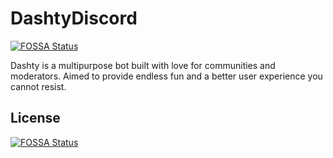 # DashtyDiscord
[![FOSSA Status](https://app.fossa.com/api/projects/git%2Bgithub.com%2FDashty-Dev%2FDashtyDiscord.svg?type=shield)](https://app.fossa.com/projects/git%2Bgithub.com%2FDashty-Dev%2FDashtyDiscord?ref=badge_shield)

Dashty is a multipurpose bot built with love for communities and moderators. Aimed to provide endless fun and a better user experience you cannot resist.


## License
[![FOSSA Status](https://app.fossa.com/api/projects/git%2Bgithub.com%2FDashty-Dev%2FDashtyDiscord.svg?type=large)](https://app.fossa.com/projects/git%2Bgithub.com%2FDashty-Dev%2FDashtyDiscord?ref=badge_large)

